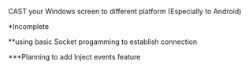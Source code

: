 CAST your Windows screen to different platform (Especially to Android)



*Incomplete


**using basic Socket progamming to establish connection


***Planning to add Inject events feature